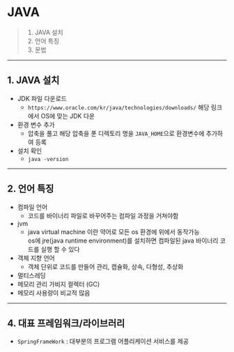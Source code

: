 # JAVA
> 1. JAVA 설치
> 2. 언어 특징
> 3. 문법

---

## 1. JAVA 설치
- JDK 파일 다운로드
  - `https://www.oracle.com/kr/java/technologies/downloads/` 해당 링크에서 OS에 맞는 JDK 다운
- 환경 변수 추가
  - 압축을 풀고 해당 압축을 푼 디렉토리 명을 `JAVA_HOME`으로 환경변수에 추가하여 등록
- 설치 확인
  - `java -version`

---

## 2. 언어 특징
- 컴파일 언어
  - 코드를 바이너리 파일로 바꾸어주는 컴파일 과정을 거쳐야함
- jvm
  - java virtual machine 이란 약어로 모든 os 환경에 위에서 동작가능  
    os에 jre(java runtime environment)를 설치하면 컴파일된 java 바이너리 코드를 실행 할 수 있다
- 객체 지향 언어
  - 객체 단위로 코드를 만들어 관리, 캡슐화, 상속, 다형성, 추상화
- 멀티스레딩
- 메모리 관리 가비지 컬렉터 (GC)
- 메모리 사용량이 비교적 많음

---

## 4. 대표 프레임워크/라이브러리
- `SpringFrameWork` : 대부분의 프로그램 어플리케이션 서비스를 제공